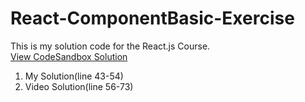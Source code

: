 # React-ComponentBasic-Exercise
This is my solution code for the React.js Course.<br>
<a href="https://zkmplr.csb.app/">View CodeSandbox Solution</a>
<ol>
  <li> My Solution(line 43-54)</li>
  <li>Video Solution(line 56-73)</li>
</ol>
